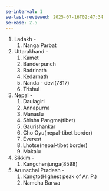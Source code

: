 ```yaml
---
se-interval: 1
se-last-reviewed: 2025-07-16T02:47:34
se-ease: 2.5
---
```

1. Ladakh -
	1. Nanga Parbat
2. Uttarakhand - 
	1. Kamet
	2. Banderpunch
	3. Badrinath
	4. Kedarnath
	5. Nanda - devi(7817)
	6. Trishul
3. Nepal - 
	1. Daulagiri
	2. Annapurna
	3. Manaslu
	4. Shisha Pangma(tibet)
	5. Gaurishankar
	6. Cho Oyu(nepal-tibet border)
	7. Everest
	8. Lhotse(nepal-tibet border)
	9. Makalu
4. Sikkim - 
	1. Kangchenjunga(8598)
5. Arunachal Pradesh - 
	1. Kangto(Highest peak of Ar. P.)
	2. Namcha Barwa